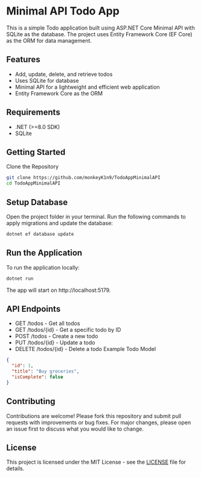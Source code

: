 # Minimal API Todo App
This is a simple Todo application built using ASP.NET Core Minimal API with SQLite as the database. The project uses Entity Framework Core (EF Core) as the ORM for data management.

## Features
- Add, update, delete, and retrieve todos
- Uses SQLite for database
- Minimal API for a lightweight and efficient web application
- Entity Framework Core as the ORM
## Requirements
- .NET (>=8.0 SDK)
- SQLite
## Getting Started
Clone the Repository
```bash
git clone https://github.com/monkeyK1n9/TodoAppMinimalAPI
cd TodoAppMinimalAPI
```
## Setup Database
Open the project folder in your terminal.
Run the following commands to apply migrations and update the database:
```bash
dotnet ef database update
```
## Run the Application
To run the application locally:

```bash
dotnet run
```
The app will start on http://localhost:5179.

## API Endpoints
- GET /todos - Get all todos
- GET /todos/{id} - Get a specific todo by ID
- POST /todos - Create a new todo
- PUT /todos/{id} - Update a todo
- DELETE /todos/{id} - Delete a todo
Example Todo Model
```json
{
  "id": 1,
  "title": "Buy groceries",
  "isComplete": false
}
```
## Contributing
Contributions are welcome! Please fork this repository and submit pull requests with improvements or bug fixes. For major changes, please open an issue first to discuss what you would like to change.

## License
This project is licensed under the MIT License - see the [LICENSE](./LICENSE) file for details.
